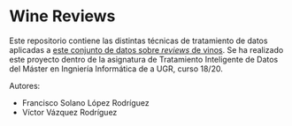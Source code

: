 # Wine Reviews

Este repositorio contiene las distintas técnicas de tratamiento de datos aplicadas a [este conjunto de datos sobre *reviews* de vinos](https://www.kaggle.com/zynicide/wine-reviews). Se ha realizado este proyecto dentro de la asignatura de Tratamiento Inteligente de Datos del Máster en Ingniería Informática de a UGR, curso 18/20.

Autores:

- Francisco Solano López Rodríguez
- Víctor Vázquez Rodríguez
